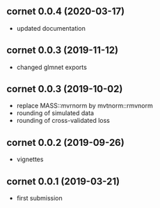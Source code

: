 ## cornet 0.0.4 (2020-03-17)

* updated documentation

## cornet 0.0.3 (2019-11-12)

* changed glmnet exports

## cornet 0.0.3 (2019-10-02)

* replace MASS::mvrnorm by mvtnorm::rmvnorm
* rounding of simulated data
* rounding of cross-validated loss

## cornet 0.0.2 (2019-09-26)

* vignettes

## cornet 0.0.1 (2019-03-21)

* first submission